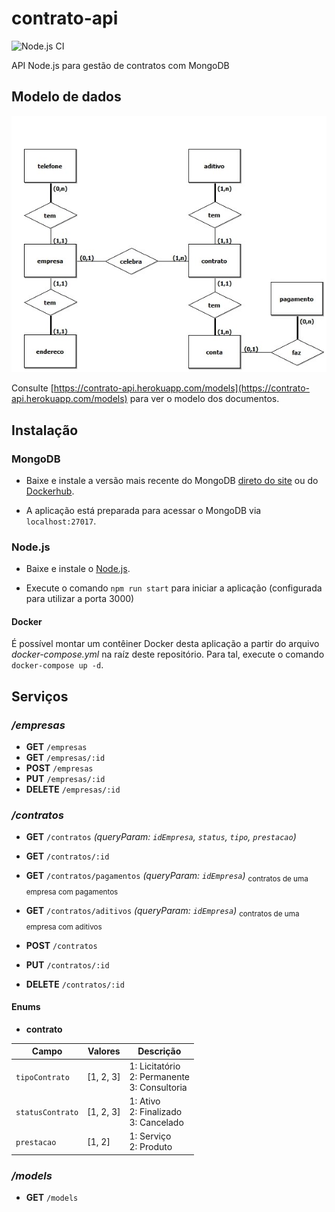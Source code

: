 # contrato-api

![Node.js CI](https://github.com/mauriciocordeiro/contrato-api/workflows/Node.js%20CI/badge.svg)

API Node.js para gestão de contratos com MongoDB

## Modelo de dados

![](docs/er-contrato.jpg)

Consulte [https://contrato-api.herokuapp.com/models](https://contrato-api.herokuapp.com/models) para ver o modelo dos documentos.

## Instalação

### MongoDB

* Baixe e instale a versão mais recente do MongoDB [direto do site](https://www.mongodb.com/try/download/community) ou do [Dockerhub](https://hub.docker.com/_/mongo/).

* A aplicação está preparada para acessar o MongoDB via `localhost:27017`.

### Node.js

* Baixe e instale o [Node.js](https://nodejs.org/en/).

* Execute o comando `npm run start` para iniciar a aplicação (configurada para utilizar a porta 3000)

#### Docker

É possível montar um contêiner Docker desta aplicação a partir do arquivo _docker-compose.yml_ na raíz deste repositório. Para tal, execute o comando `docker-compose up -d`.

## Serviços

### _/empresas_

* **GET** `/empresas`
* **GET** `/empresas/:id`
* **POST** `/empresas`
* **PUT** `/empresas/:id`
* **DELETE** `/empresas/:id`

### _/contratos_

* **GET** `/contratos`  _(queryParam: `idEmpresa`, `status`, `tipo`, `prestacao`)_

* **GET** `/contratos/:id`

* **GET** `/contratos/pagamentos` _(queryParam: `idEmpresa`)_ <sub>contratos de uma empresa com pagamentos</sub>

* **GET** `/contratos/aditivos` _(queryParam: `idEmpresa`)_ <sub>contratos de uma empresa com aditivos</sub>

* **POST** `/contratos`

* **PUT** `/contratos/:id`

* **DELETE** `/contratos/:id`

#### Enums

* **contrato**

| Campo            | Valores    | Descrição                                         |
|------------------|------------|---------------------------------------------------|
| `tipoContrato`   | [1, 2, 3]  | 1: Licitatório<br>2: Permanente<br>3: Consultoria |
| `statusContrato` | [1, 2, 3]  | 1: Ativo<br>2: Finalizado<br>3: Cancelado         |
| `prestacao`      | [1, 2]     | 1: Serviço<br>2: Produto                          |

### _/models_

* **GET** `/models`